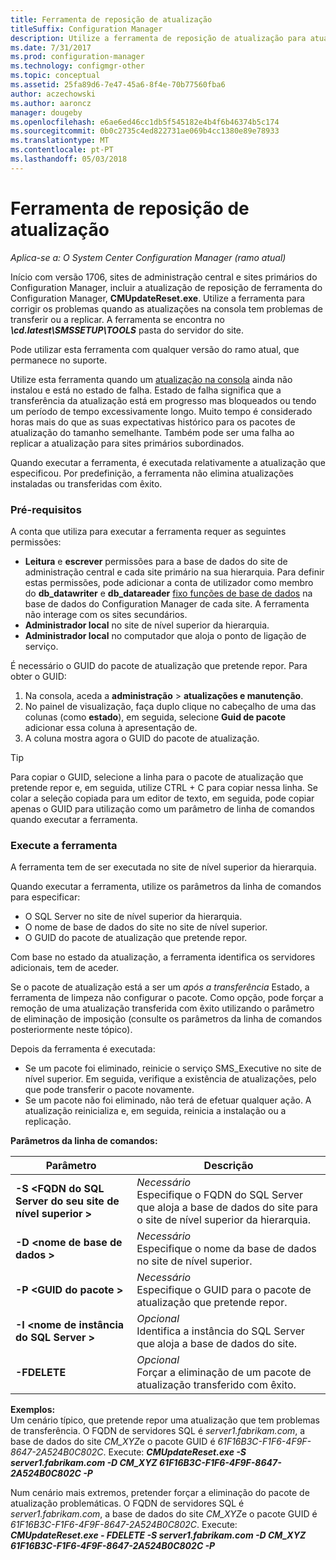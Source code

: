 ```yaml
---
title: Ferramenta de reposição de atualização
titleSuffix: Configuration Manager
description: Utilize a ferramenta de reposição de atualização para atualizações na consola do System Center Configuration Manager.
ms.date: 7/31/2017
ms.prod: configuration-manager
ms.technology: configmgr-other
ms.topic: conceptual
ms.assetid: 25fa89d6-7e47-45a6-8f4e-70b77560fba6
author: aczechowski
ms.author: aaroncz
manager: dougeby
ms.openlocfilehash: e6ae6ed46cc1db5f545182e4b4f6b46374b5c174
ms.sourcegitcommit: 0b0c2735c4ed822731ae069b4cc1380e89e78933
ms.translationtype: MT
ms.contentlocale: pt-PT
ms.lasthandoff: 05/03/2018
---
```

# <a name="update-reset-tool"></a>Ferramenta de reposição de atualização

*Aplica-se a: O System Center Configuration Manager (ramo atual)*  


Início com versão 1706, sites de administração central e sites primários do Configuration Manager, incluir a atualização de reposição de ferramenta do Configuration Manager, **CMUpdateReset.exe**. Utilize a ferramenta para corrigir os problemas quando as atualizações na consola tem problemas de transferir ou a replicar. A ferramenta se encontra no ***\cd.latest\SMSSETUP\TOOLS*** pasta do servidor do site.

Pode utilizar esta ferramenta com qualquer versão do ramo atual, que permanece no suporte.

Utilize esta ferramenta quando um [atualização na consola](/sccm/core/servers/manage/install-in-console-updates) ainda não instalou e está no estado de falha. Estado de falha significa que a transferência da atualização está em progresso mas bloqueados ou tendo um período de tempo excessivamente longo. Muito tempo é considerado horas mais do que as suas expectativas histórico para os pacotes de atualização do tamanho semelhante. Também pode ser uma falha ao replicar a atualização para sites primários subordinados.  

Quando executar a ferramenta, é executada relativamente a atualização que especificou. Por predefinição, a ferramenta não elimina atualizações instaladas ou transferidas com êxito.  

### <a name="prerequisites"></a>Pré-requisitos
A conta que utiliza para executar a ferramenta requer as seguintes permissões:
-   **Leitura** e **escrever** permissões para a base de dados do site de administração central e cada site primário na sua hierarquia. Para definir estas permissões, pode adicionar a conta de utilizador como membro do **db_datawriter** e **db_datareader** [fixo funções de base de dados](/sql/relational-databases/security/authentication-access/database-level-roles#fixed-database-roles) na base de dados do Configuration Manager de cada site. A ferramenta não interage com os sites secundários.
-   **Administrador local** no site de nível superior da hierarquia.
-   **Administrador local** no computador que aloja o ponto de ligação de serviço.

É necessário o GUID do pacote de atualização que pretende repor. Para obter o GUID:
  1.   Na consola, aceda a **administração** > **atualizações e manutenção**.
  2.   No painel de visualização, faça duplo clique no cabeçalho de uma das colunas (como **estado**), em seguida, selecione **Guid de pacote** adicionar essa coluna à apresentação de.
  3.   A coluna mostra agora o GUID do pacote de atualização.

> [!TIP]  
> Para copiar o GUID, selecione a linha para o pacote de atualização que pretende repor e, em seguida, utilize CTRL + C para copiar nessa linha. Se colar a seleção copiada para um editor de texto, em seguida, pode copiar apenas o GUID para utilização como um parâmetro de linha de comandos quando executar a ferramenta.

### <a name="run-the-tool"></a>Execute a ferramenta    
A ferramenta tem de ser executada no site de nível superior da hierarquia.

Quando executar a ferramenta, utilize os parâmetros da linha de comandos para especificar:
  -   O SQL Server no site de nível superior da hierarquia.
  -   O nome de base de dados do site no site de nível superior.
  -   O GUID do pacote de atualização que pretende repor.

Com base no estado da atualização, a ferramenta identifica os servidores adicionais, tem de aceder.   

Se o pacote de atualização está a ser um *após a transferência* Estado, a ferramenta de limpeza não configurar o pacote. Como opção, pode forçar a remoção de uma atualização transferida com êxito utilizando o parâmetro de eliminação de imposição (consulte os parâmetros da linha de comandos posteriormente neste tópico).

Depois da ferramenta é executada:
-   Se um pacote foi eliminado, reinicie o serviço SMS_Executive no site de nível superior. Em seguida, verifique a existência de atualizações, pelo que pode transferir o pacote novamente.
-   Se um pacote não foi eliminado, não terá de efetuar qualquer ação. A atualização reinicializa e, em seguida, reinicia a instalação ou a replicação.

**Parâmetros da linha de comandos:**  

| Parâmetro        |Descrição                 |  
|------------------|----------------------------|  
|**-S &lt;FQDN do SQL Server do seu site de nível superior >** | *Necessário* <br> Especifique o FQDN do SQL Server que aloja a base de dados do site para o site de nível superior da hierarquia.    |  
| **-D &lt;nome de base de dados >**                        | *Necessário* <br> Especifique o nome da base de dados no site de nível superior.  |  
| **-P &lt;GUID do pacote >**                         | *Necessário* <br> Especifique o GUID para o pacote de atualização que pretende repor.   |  
| **-I &lt;nome de instância do SQL Server >**             | *Opcional* <br> Identifica a instância do SQL Server que aloja a base de dados do site. |
| **-FDELETE**                              | *Opcional* <br> Forçar a eliminação de um pacote de atualização transferido com êxito. |  
 **Exemplos:**  
 Um cenário típico, que pretende repor uma atualização que tem problemas de transferência. O FQDN de servidores SQL é *server1.fabrikam.com*, a base de dados do site *CM_XYZ*e o pacote GUID é *61F16B3C-F1F6-4F9F-8647-2A524B0C802C*.  Execute: ***CMUpdateReset.exe -S server1.fabrikam.com -D CM_XYZ 61F16B3C-F1F6-4F9F-8647-2A524B0C802C -P***

 Num cenário mais extremos, pretender forçar a eliminação do pacote de atualização problemáticas. O FQDN de servidores SQL é *server1.fabrikam.com*, a base de dados do site *CM_XYZ*e o pacote GUID é *61F16B3C-F1F6-4F9F-8647-2A524B0C802C*.  Execute: ***CMUpdateReset.exe - FDELETE -S server1.fabrikam.com -D CM_XYZ 61F16B3C-F1F6-4F9F-8647-2A524B0C802C -P***
